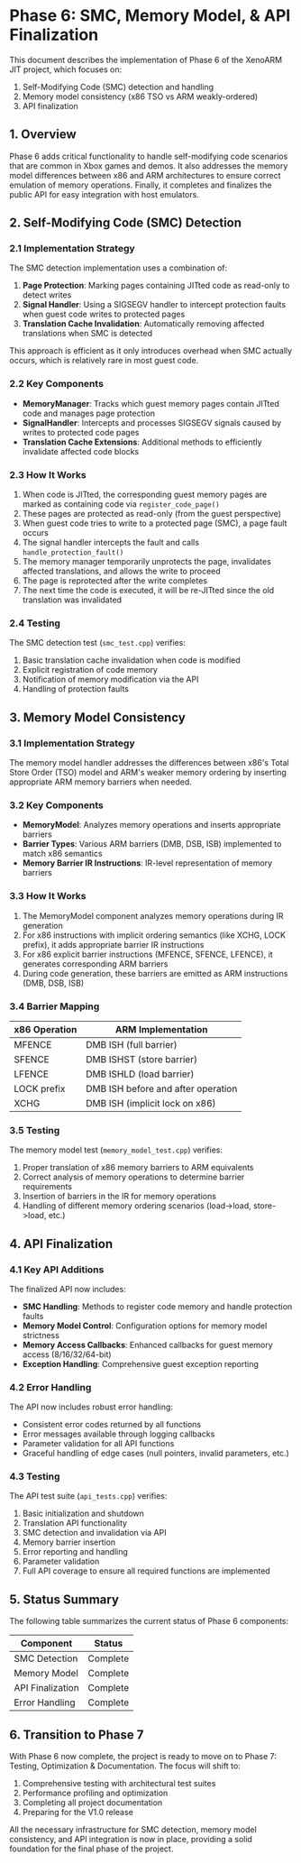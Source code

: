 # Phase 6: SMC, Memory Model, & API Finalization

This document describes the implementation of Phase 6 of the XenoARM JIT project, which focuses on:

1. Self-Modifying Code (SMC) detection and handling
2. Memory model consistency (x86 TSO vs ARM weakly-ordered)
3. API finalization

## 1. Overview

Phase 6 adds critical functionality to handle self-modifying code scenarios that are common in Xbox games and demos. It also addresses the memory model differences between x86 and ARM architectures to ensure correct emulation of memory operations. Finally, it completes and finalizes the public API for easy integration with host emulators.

## 2. Self-Modifying Code (SMC) Detection

### 2.1 Implementation Strategy

The SMC detection implementation uses a combination of:

1. **Page Protection**: Marking pages containing JITted code as read-only to detect writes
2. **Signal Handler**: Using a SIGSEGV handler to intercept protection faults when guest code writes to protected pages
3. **Translation Cache Invalidation**: Automatically removing affected translations when SMC is detected

This approach is efficient as it only introduces overhead when SMC actually occurs, which is relatively rare in most guest code.

### 2.2 Key Components

- **MemoryManager**: Tracks which guest memory pages contain JITted code and manages page protection
- **SignalHandler**: Intercepts and processes SIGSEGV signals caused by writes to protected code pages
- **Translation Cache Extensions**: Additional methods to efficiently invalidate affected code blocks

### 2.3 How It Works

1. When code is JITted, the corresponding guest memory pages are marked as containing code via `register_code_page()`
2. These pages are protected as read-only (from the guest perspective)
3. When guest code tries to write to a protected page (SMC), a page fault occurs
4. The signal handler intercepts the fault and calls `handle_protection_fault()`
5. The memory manager temporarily unprotects the page, invalidates affected translations, and allows the write to proceed
6. The page is reprotected after the write completes
7. The next time the code is executed, it will be re-JITted since the old translation was invalidated

### 2.4 Testing

The SMC detection test (`smc_test.cpp`) verifies:

1. Basic translation cache invalidation when code is modified
2. Explicit registration of code memory
3. Notification of memory modification via the API
4. Handling of protection faults

## 3. Memory Model Consistency

### 3.1 Implementation Strategy

The memory model handler addresses the differences between x86's Total Store Order (TSO) model and ARM's weaker memory ordering by inserting appropriate ARM memory barriers when needed.

### 3.2 Key Components

- **MemoryModel**: Analyzes memory operations and inserts appropriate barriers
- **Barrier Types**: Various ARM barriers (DMB, DSB, ISB) implemented to match x86 semantics
- **Memory Barrier IR Instructions**: IR-level representation of memory barriers

### 3.3 How It Works

1. The MemoryModel component analyzes memory operations during IR generation
2. For x86 instructions with implicit ordering semantics (like XCHG, LOCK prefix), it adds appropriate barrier IR instructions
3. For x86 explicit barrier instructions (MFENCE, SFENCE, LFENCE), it generates corresponding ARM barriers
4. During code generation, these barriers are emitted as ARM instructions (DMB, DSB, ISB)

### 3.4 Barrier Mapping

| x86 Operation | ARM Implementation |
|---------------|-------------------|
| MFENCE | DMB ISH (full barrier) |
| SFENCE | DMB ISHST (store barrier) |
| LFENCE | DMB ISHLD (load barrier) |
| LOCK prefix | DMB ISH before and after operation |
| XCHG | DMB ISH (implicit lock on x86) |

### 3.5 Testing

The memory model test (`memory_model_test.cpp`) verifies:

1. Proper translation of x86 memory barriers to ARM equivalents
2. Correct analysis of memory operations to determine barrier requirements
3. Insertion of barriers in the IR for memory operations
4. Handling of different memory ordering scenarios (load->load, store->load, etc.)

## 4. API Finalization

### 4.1 Key API Additions

The finalized API now includes:

- **SMC Handling**: Methods to register code memory and handle protection faults
- **Memory Model Control**: Configuration options for memory model strictness
- **Memory Access Callbacks**: Enhanced callbacks for guest memory access (8/16/32/64-bit)
- **Exception Handling**: Comprehensive guest exception reporting

### 4.2 Error Handling

The API now includes robust error handling:

- Consistent error codes returned by all functions
- Error messages available through logging callbacks
- Parameter validation for all API functions
- Graceful handling of edge cases (null pointers, invalid parameters, etc.)

### 4.3 Testing

The API test suite (`api_tests.cpp`) verifies:

1. Basic initialization and shutdown
2. Translation API functionality
3. SMC detection and invalidation via API
4. Memory barrier insertion
5. Error reporting and handling
6. Parameter validation
7. Full API coverage to ensure all required functions are implemented

## 5. Status Summary

The following table summarizes the current status of Phase 6 components:

| Component | Status |
|-----------|--------|
| SMC Detection | Complete |
| Memory Model | Complete |
| API Finalization | Complete |
| Error Handling | Complete |

## 6. Transition to Phase 7

With Phase 6 now complete, the project is ready to move on to Phase 7: Testing, Optimization & Documentation. The focus will shift to:

1. Comprehensive testing with architectural test suites
2. Performance profiling and optimization
3. Completing all project documentation
4. Preparing for the V1.0 release

All the necessary infrastructure for SMC detection, memory model consistency, and API integration is now in place, providing a solid foundation for the final phase of the project. 